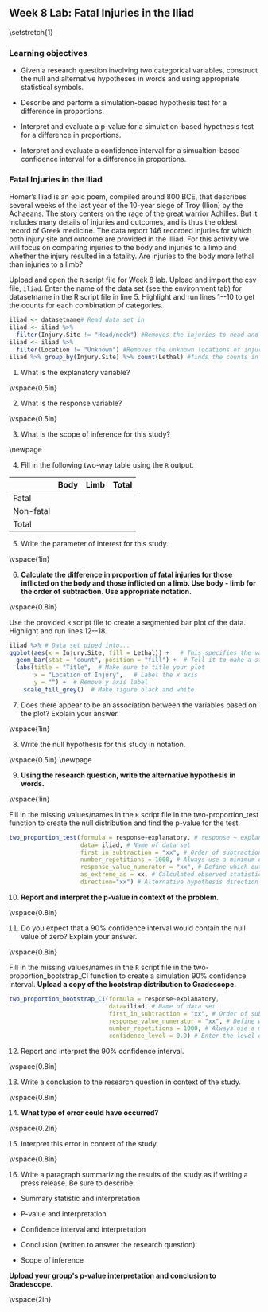 ## Week 8 Lab:  Fatal Injuries in the Iliad

\setstretch{1}

### Learning objectives

* Given a research question involving two categorical variables, construct the null and alternative hypotheses
  in words and using appropriate statistical symbols.
  
* Describe and perform a simulation-based hypothesis test for a difference in proportions.

* Interpret and evaluate a p-value for a simulation-based hypothesis test for a difference in proportions.

* Interpret and evaluate a confidence interval for a simualtion-based confidence interval for a difference in proportions.

### Fatal Injuries in the Iliad

Homer’s Iliad is an epic poem, compiled around 800 BCE, that describes several weeks of the last year of the 10-year siege of Troy (Ilion) by the Achaeans. The story centers on the rage of the great warrior Achilles. But it includes many details of injuries and outcomes, and is thus the oldest record of Greek medicine. The data report 146 recorded injuries for which both injury site and outcome are provided in the Illiad. For this activity we will focus on comparing injuries to the body and injuries to a limb and whether the injury resulted in a fatality.  Are injuries to the body more lethal than injuries to a limb?

Upload and open the `R` script file for Week 8 lab. Upload and import the csv file, `iliad`. Enter the name of the data set (see the environment tab) for datasetname in the R script file in line 5. Highlight and run lines 1--10 to get the counts for each combination of categories.


```r
iliad <- datasetname# Read data set in
iliad <- iliad %>%
  filter(Injury.Site != "Head/neck") #Removes the injuries to head and neck
iliad <- iliad %>%
  filter(Location != "Unknown") #Removes the unknown locations of injuries
iliad %>% group_by(Injury.Site) %>% count(Lethal) #finds the counts in each group
```

1. What is the explanatory variable?

\vspace{0.5in}

2. What is the response variable?

\vspace{0.5in}

3. What is the scope of inference for this study?

\newpage

4. Fill in the following two-way table using the `R` output.

|                           |       Body       |      Limb       |    Total   |
|---------------------------|------------------|-----------------|------------|
|       Fatal               |                  |                 |            |
|     Non-fatal             |                  |                 |            |
|       Total               |                  |                 |            |

5. Write the parameter of interest for this study.

\vspace{1in}

6. **Calculate the difference in proportion of fatal injuries for those inflicted on the body and those inflicted on a limb.  Use body - limb for the order of subtraction.  Use appropriate notation.**

\vspace{0.8in}

Use the provided `R` script file to create a segmented bar plot of the data.  Highlight and run lines 12--18.


```r
iliad %>% # Data set piped into...
ggplot(aes(x = Injury.Site, fill = Lethal)) +   # This specifies the variables
  geom_bar(stat = "count", position = "fill") +  # Tell it to make a stacked bar plot
  labs(title = "Title",  # Make sure to title your plot 
       x = "Location of Injury",   # Label the x axis
       y = "") +  # Remove y axis label
    scale_fill_grey()  # Make figure black and white
```
7.  Does there appear to be an association between the variables based on the plot?  Explain your answer.

\vspace{1in}

8.  Write the null hypothesis for this study in notation.

\vspace{0.5in}
\newpage

9.  **Using the research question, write the alternative hypothesis in words.**

\vspace{1in}

Fill in the missing values/names in the `R` script file in the two-proportion_test function to create the null distribution and find the p-value for the test.


```r
two_proportion_test(formula = response~explanatory, # response ~ explanatory
                    data= iliad, # Name of data set
                    first_in_subtraction = "xx", # Order of subtraction: enter the name of Group 1
                    number_repetitions = 1000, # Always use a minimum of 1000 repetitions
                    response_value_numerator = "xx", # Define which outcome is a success 
                    as_extreme_as = xx, # Calculated observed statistic (difference in sample proportions)
                    direction="xx") # Alternative hypothesis direction ("greater","less","two-sided")

```

10.  **Report and interpret the p-value in context of the problem.**

\vspace{0.8in}

11.  Do you expect that a 90\% confidence interval would contain the null value of zero?  Explain your answer.

\vspace{0.8in}

Fill in the missing values/names in the `R` script file in the two-proportion_bootstrap_CI function to create a simulation 90\% confidence interval.  **Upload a copy of the bootstrap distribution to Gradescope.**


```r
two_proportion_bootstrap_CI(formula = response~explanatory, 
                            data=iliad, # Name of data set
                            first_in_subtraction = "xx", # Order of subtraction: enter the name of Group 1
                            response_value_numerator = "xx", # Define which outcome is a success 
                            number_repetitions = 1000, # Always use a minimum of 1000 repetitions
                            confidence_level = 0.9) # Enter the level of confidence as a decimal
```

12.  Report and interpret the 90\% confidence interval.

\vspace{0.8in}

13.  Write a conclusion to the research question in context of the study.

\vspace{0.8in}

14.  **What type of error could have occurred?**

\vspace{0.2in}

15. Interpret this error in context of the study.

\vspace{0.8in}

16.  Write a paragraph summarizing the results of the study as if writing a press release.  Be sure to describe:

* Summary statistic and interpretation

* P-value and interpretation

* Confidence interval and interpretation

* Conclusion (written to answer the research question)

* Scope of inference

**Upload your group's p-value interpretation and conclusion to Gradescope.** 

\vspace{2in}

